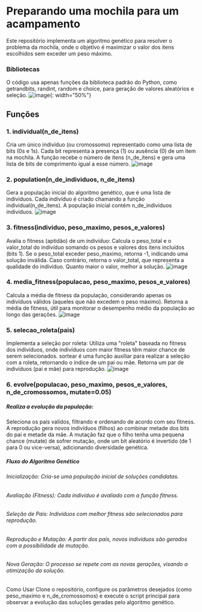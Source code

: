 # Preparando uma mochila para um acampamento
Este repositório implementa um algoritmo genético para resolver o problema da mochila, onde o objetivo é maximizar o valor dos itens escolhidos sem exceder um peso máximo.

### Bibliotecas
O código usa apenas funções da biblioteca padrão do Python, como getrandbits, randint, random e choice, para geração de valores aleatórios e seleção.
![image](https://github.com/user-attachments/assets/ad26d8ea-bebc-4330-9c9e-5e4104f58108){: width="50%"}

## Funções
### 1. individual(n_de_itens)
Cria um único indivíduo (ou cromossomo) representado como uma lista de bits (0s e 1s). Cada bit representa a presença (1) ou ausência (0) de um item na mochila. A função recebe o número de itens (n_de_itens) e gera uma lista de bits de comprimento igual a esse número.
![image](https://github.com/user-attachments/assets/228befae-0fe8-423c-9554-d337b91183c6)

### 2. population(n_de_individuos, n_de_itens)
Gera a população inicial do algoritmo genético, que é uma lista de indivíduos. Cada indivíduo é criado chamando a função individual(n_de_itens). A população inicial contém n_de_individuos indivíduos.
![image](https://github.com/user-attachments/assets/c7721e19-b29f-443d-9c2e-c9bdf8fa9da5)

### 3. fitness(individuo, peso_maximo, pesos_e_valores)
Avalia o fitness (aptidão) de um indivíduo:
Calcula o peso_total e o valor_total do indivíduo somando os pesos e valores dos itens incluídos (bits 1).
Se o peso_total exceder peso_maximo, retorna -1, indicando uma solução inválida.
Caso contrário, retorna o valor_total, que representa a qualidade do indivíduo. Quanto maior o valor, melhor a solução.
![image](https://github.com/user-attachments/assets/134a4321-7b2c-4273-a979-9ea1ed1a3351)

### 4. media_fitness(populacao, peso_maximo, pesos_e_valores)
Calcula a média de fitness da população, considerando apenas os indivíduos válidos (aqueles que não excedem o peso máximo). Retorna a média de fitness, útil para monitorar o desempenho médio da população ao longo das gerações.
![image](https://github.com/user-attachments/assets/f5be77a1-8048-4bf0-89e9-be77fc508c72)

### 5. selecao_roleta(pais)
Implementa a seleção por roleta:
Utiliza uma "roleta" baseada no fitness dos indivíduos, onde indivíduos com maior fitness têm maior chance de serem selecionados.
sortear é uma função auxiliar para realizar a seleção com a roleta, retornando o índice de um pai ou mãe.
Retorna um par de indivíduos (pai e mãe) para reprodução.
![image](https://github.com/user-attachments/assets/351625dd-661a-422a-94b5-cf898fed7259)

### 6. evolve(populacao, peso_maximo, pesos_e_valores, n_de_cromossomos, mutate=0.05)
##### Realiza a evolução da população:
Seleciona os pais validos, filtrando e ordenando de acordo com seu fitness.
A reprodução gera novos indivíduos (filhos) ao combinar metade dos bits do pai e metade da mãe.
A mutação faz que o filho tenha uma pequena chance (mutate) de sofrer mutação, onde um bit aleatório é invertido (de 1 para 0 ou vice-versa), adicionando diversidade genética.

##### Fluxo do Algoritmo Genético
###### Inicialização: Cria-se uma população inicial de soluções candidatas.
###### Avaliação (Fitness): Cada indivíduo é avaliado com a função fitness.
###### Seleção de Pais: Indivíduos com melhor fitness são selecionados para reprodução.
###### Reprodução e Mutação: A partir dos pais, novos indivíduos são gerados com a possibilidade de mutação.
###### Nova Geração: O processo se repete com as novas gerações, visando a otimização da solução.
####

Como Usar
Clone o repositório, configure os parâmetros desejados (como peso_maximo e n_de_cromossomos) e execute o script principal para observar a evolução das soluções geradas pelo algoritmo genético.
